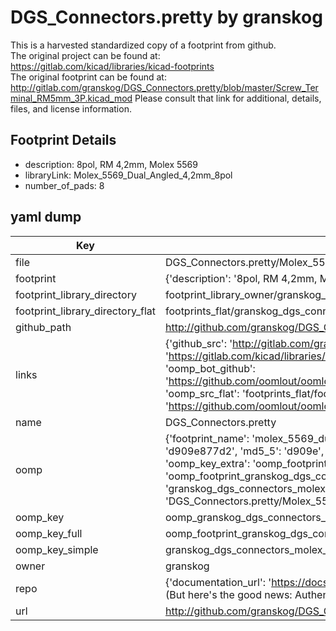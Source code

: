 # DGS_Connectors.pretty by granskog  
This is a harvested standardized copy of a footprint from github.  
The original project can be found at:  
https://gitlab.com/kicad/libraries/kicad-footprints  
The original footprint can be found at:
http://gitlab.com/granskog/DGS_Connectors.pretty/blob/master/Screw_Terminal_RM5mm_3P.kicad_mod
Please consult that link for additional, details, files, and license information.  
## Footprint Details
* description: 8pol, RM 4,2mm, Molex 5569  
* libraryLink: Molex_5569_Dual_Angled_4,2mm_8pol  
* number_of_pads: 8  
## yaml dump  
| Key | Value |  
| --- | --- |  
| file | DGS_Connectors.pretty/Molex_5569_Dual_Angled_4,2mm_8pol.kicad_mod |  
| footprint | {'description': '8pol, RM 4,2mm, Molex 5569', 'libraryLink': 'Molex_5569_Dual_Angled_4,2mm_8pol', 'number_of_pads': 8} |  
| footprint_library_directory | footprint_library_owner/granskog_DGS_Connectors.pretty |  
| footprint_library_directory_flat | footprints_flat/granskog_dgs_connectors_molex_5569_dual_angled_4,2mm_8pol/working |  
| github_path | http://github.com/granskog/DGS_Connectors.pretty/blob/master/Molex_5569_Dual_Angled_4,2mm_8pol.kicad_mod |  
| links | {'github_src': 'http://gitlab.com/granskog/DGS_Connectors.pretty/blob/master/Screw_Terminal_RM5mm_3P.kicad_mod', 'github_src_repo': 'https://gitlab.com/kicad/libraries/kicad-footprints', 'oomp_bot': 'footprints/granskog_dgs_connectors_molex_5569_dual_angled_4,2mm_8pol/working', 'oomp_bot_github': 'https://github.com/oomlout/oomlout_oomp_footprint_bot/tree/main/footprints/granskog_dgs_connectors_molex_5569_dual_angled_4,2mm_8pol/working', 'oomp_src_flat': 'footprints_flat/footprints_flat/granskog_dgs_connectors_molex_5569_dual_angled_4,2mm_8pol/working', 'oomp_src_flat_github': 'https://github.com/oomlout/oomlout_oomp_footprint_src/tree/main/footprints_flat/granskog_dgs_connectors_molex_5569_dual_angled_4,2mm_8pol/working'} |  
| name | DGS_Connectors.pretty |  
| oomp | {'footprint_name': 'molex_5569_dual_angled_4,2mm_8pol', 'library_name': 'dgs_connectors', 'md5': 'd909e877d2f7d63ef506da28c0fc77fa', 'md5_10': 'd909e877d2', 'md5_5': 'd909e', 'md5_6': 'd909e8', 'oomp_key': 'oomp_granskog_dgs_connectors_molex_5569_dual_angled_4,2mm_8pol', 'oomp_key_extra': 'oomp_footprint_granskog_dgs_connectors_molex_5569_dual_angled_4,2mm_8pol', 'oomp_key_full': 'oomp_footprint_granskog_dgs_connectors_molex_5569_dual_angled_4,2mm_8pol_d909e8', 'oomp_key_simple': 'granskog_dgs_connectors_molex_5569_dual_angled_4,2mm_8pol', 'original_filename': 'DGS_Connectors.pretty/Molex_5569_Dual_Angled_4,2mm_8pol.kicad_mod', 'owner_name': 'granskog'} |  
| oomp_key | oomp_granskog_dgs_connectors_molex_5569_dual_angled_4,2mm_8pol |  
| oomp_key_full | oomp_footprint_granskog_dgs_connectors_molex_5569_dual_angled_4,2mm_8pol |  
| oomp_key_simple | granskog_dgs_connectors_molex_5569_dual_angled_4,2mm_8pol |  
| owner | granskog |  
| repo | {'documentation_url': 'https://docs.github.com/rest/overview/resources-in-the-rest-api#rate-limiting', 'message': "API rate limit exceeded for 84.66.173.59. (But here's the good news: Authenticated requests get a higher rate limit. Check out the documentation for more details.)"} |  
| url | http://github.com/granskog/DGS_Connectors.pretty |  

